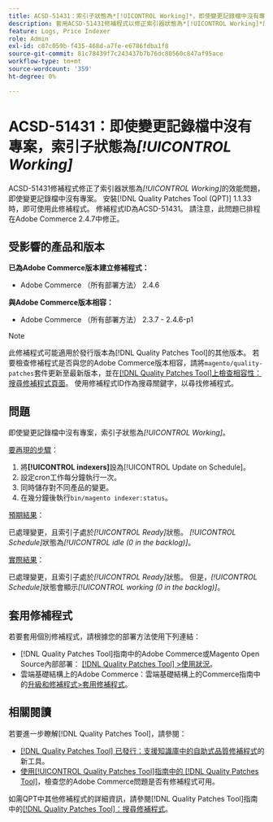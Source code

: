 ```yaml
---
title: ACSD-51431：索引子狀態為*[!UICONTROL Working]*，即使變更記錄檔中沒有專案
description: 套用ACSD-51431修補程式以修正索引器狀態為*[!UICONTROL Working]*的Adobe Commerce問題，即使變更記錄檔中沒有專案。
feature: Logs, Price Indexer
role: Admin
exl-id: c87c059b-f435-468d-a7fe-e6786fdba1f8
source-git-commit: 81c78439f7c243437b7b76dc80560c847af95ace
workflow-type: tm+mt
source-wordcount: '359'
ht-degree: 0%

---
```


# ACSD-51431：即使變更記錄檔中沒有專案，索引子狀態為&#x200B;*[!UICONTROL Working]*

ACSD-51431修補程式修正了索引器狀態為&#x200B;*[!UICONTROL Working]*&#x200B;的效能問題，即使變更記錄檔中沒有專案。 安裝[!DNL Quality Patches Tool (QPT)] 1.1.33時，即可使用此修補程式。 修補程式ID為ACSD-51431。 請注意，此問題已排程在Adobe Commerce 2.4.7中修正。

## 受影響的產品和版本

**已為Adobe Commerce版本建立修補程式：**

* Adobe Commerce （所有部署方法） 2.4.6

**與Adobe Commerce版本相容：**

* Adobe Commerce （所有部署方法） 2.3.7 - 2.4.6-p1

>[!NOTE]
>
>此修補程式可能適用於發行版本為[!DNL Quality Patches Tool]的其他版本。 若要檢查修補程式是否與您的Adobe Commerce版本相容，請將`magento/quality-patches`套件更新至最新版本，並在[[!DNL Quality Patches Tool]上檢查相容性：搜尋修補程式頁面](https://experienceleague.adobe.com/tools/commerce-quality-patches/index.html)。 使用修補程式ID作為搜尋關鍵字，以尋找修補程式。

## 問題

即使變更記錄檔中沒有專案，索引子狀態為&#x200B;*[!UICONTROL Working]*。

<u>要再現的步驟</u>：

1. 將&#x200B;**[!UICONTROL indexers]**&#x200B;設為[!UICONTROL Update on Schedule]。
1. 設定cron工作每分鐘執行一次。
1. 同時儲存對不同產品的變更。
1. 在幾分鐘後執行`bin/magento indexer:status`。

<u>預期結果</u>：

已處理變更，且索引子處於&#x200B;*[!UICONTROL Ready]*&#x200B;狀態。 *[!UICONTROL Schedule]*&#x200B;狀態為&#x200B;*[!UICONTROL idle (0 in the backlog)]*。

<u>實際結果</u>：

已處理變更，且索引子處於&#x200B;*[!UICONTROL Ready]*&#x200B;狀態。 但是，*[!UICONTROL Schedule]*&#x200B;狀態會顯示&#x200B;*[!UICONTROL working (0 in the backlog)]*。

## 套用修補程式

若要套用個別修補程式，請根據您的部署方法使用下列連結：

* [!DNL Quality Patches Tool]指南中的Adobe Commerce或Magento Open Source內部部署： [[!DNL Quality Patches Tool] >使用狀況](/help/tools/quality-patches-tool/usage.md)。
* 雲端基礎結構上的Adobe Commerce：雲端基礎結構上的Commerce指南中的[升級和修補程式>套用修補程式](https://experienceleague.adobe.com/docs/commerce-cloud-service/user-guide/develop/upgrade/apply-patches.html)。

## 相關閱讀

若要進一步瞭解[!DNL Quality Patches Tool]，請參閱：

* [[!DNL Quality Patches Tool] 已發行：支援知識庫中的自助式品質修補程式](https://experienceleague.adobe.com/en/docs/commerce-knowledge-base/kb/announcements/commerce-announcements/magento-quality-patches-released-new-tool-to-self-serve-quality-patches)的新工具。
* [使用[!UICONTROL Quality Patches Tool]指南中的 [!DNL Quality Patches Tool]](/help/tools/quality-patches-tool/patches-available-in-qpt/check-patch-for-magento-issue-with-magento-quality-patches.md)，檢查您的Adobe Commerce問題是否有修補程式可用。


如需QPT中其他修補程式的詳細資訊，請參閱[!DNL Quality Patches Tool]指南中的[[!DNL Quality Patches Tool]：搜尋修補程式](https://experienceleague.adobe.com/tools/commerce-quality-patches/index.html)。
